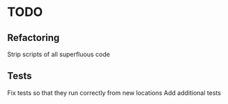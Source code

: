 # TODO

## Refactoring

Strip scripts of all superfluous code

## Tests

Fix tests so that they run correctly from new locations
Add additional tests
